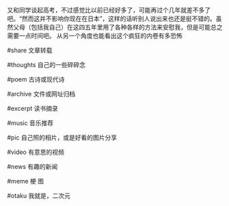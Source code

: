 又和同学谈起高考，不过感觉比以前已经好多了，可能再过个几年就差不多了吧。“然而这并不影响你现在在日本”，这样的话听别人说出来也还是挺不错的。虽然父母（包括我自己）在这四五年里用了各种各样的方法来安慰我，但是可能总之需要一点时间吧。
从另一个角度也能看出这个疯狂的内卷有多恐怖

 

#share 文章转载

#thoughts 自己的一些碎碎念

#poem 古诗或现代诗

#archive 文件或网址归档

#excerpt 读书摘录

#music 音乐推荐

#pic 自己照的相片，或是好看的图片分享

#video 有意思的视频

#news 有趣的新闻

#meme 梗 图

#otaku 我就是，二次元